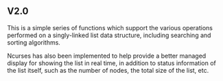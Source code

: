 ## V2.0

This is a simple series of functions which support the various operations
performed on a singly-linked list data structure, including searching and
sorting algorithms.

Ncurses has also been implemented to help provide a better managed display for
showing the list in real time, in addition to status information of the list
itself, such as the number of nodes, the total size of the list, etc.


